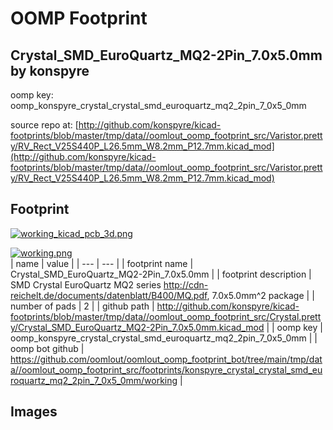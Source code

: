# OOMP Footprint  
## Crystal_SMD_EuroQuartz_MQ2-2Pin_7.0x5.0mm  by konspyre  
  
oomp key: oomp_konspyre_crystal_crystal_smd_euroquartz_mq2_2pin_7_0x5_0mm  
  
source repo at: [http://github.com/konspyre/kicad-footprints/blob/master/tmp/data//oomlout_oomp_footprint_src/Varistor.pretty/RV_Rect_V25S440P_L26.5mm_W8.2mm_P12.7mm.kicad_mod](http://github.com/konspyre/kicad-footprints/blob/master/tmp/data//oomlout_oomp_footprint_src/Varistor.pretty/RV_Rect_V25S440P_L26.5mm_W8.2mm_P12.7mm.kicad_mod)  
## Footprint  
  
[![working_kicad_pcb_3d.png](working_kicad_pcb_3d_600.png)](working_kicad_pcb_3d.png)  
  
[![working.png](working_600.png)](working.png)  
| name | value | 
| --- | --- | 
| footprint name | Crystal_SMD_EuroQuartz_MQ2-2Pin_7.0x5.0mm | 
| footprint description | SMD Crystal EuroQuartz MQ2 series http://cdn-reichelt.de/documents/datenblatt/B400/MQ.pdf, 7.0x5.0mm^2 package | 
| number of pads | 2 | 
| github path | http://github.com/konspyre/kicad-footprints/blob/master/tmp/data//oomlout_oomp_footprint_src/Crystal.pretty/Crystal_SMD_EuroQuartz_MQ2-2Pin_7.0x5.0mm.kicad_mod | 
| oomp key | oomp_konspyre_crystal_crystal_smd_euroquartz_mq2_2pin_7_0x5_0mm | 
| oomp bot github | https://github.com/oomlout/oomlout_oomp_footprint_bot/tree/main/tmp/data//oomlout_oomp_footprint_src/footprints/konspyre_crystal_crystal_smd_euroquartz_mq2_2pin_7_0x5_0mm/working | 
## Images  
